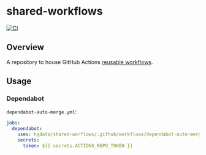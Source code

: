 # shared-workflows

[![CI](https://github.com/HGData/shared-workflows/actions/workflows/main.yml/badge.svg)](https://github.com/HGData/shared-workflows/actions/workflows/main.yml)

## Overview

A repository to house GitHub Actions [reusable workflows](https://docs.github.com/en/actions/using-workflows/reusing-workflows).

## Usage

### Dependabot

`dependabot-auto-merge.yml`:
```yaml
jobs:
  dependabot:
    uses: hgdata/shared-worflows/.github/workflows/dependabot-auto-merge.yml@main
    secrets:
      token: ${{ secrets.ACTIONS_REPO_TOKEN }}
```
